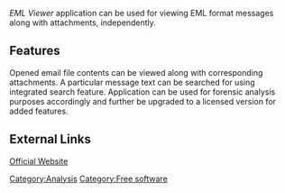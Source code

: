 *EML Viewer* application can be used for viewing EML format messages
along with attachments, independently.

## Features

Opened email file contents can be viewed along with corresponding
attachments. A particular message text can be searched for using
integrated search feature. Application can be used for forensic analysis
purposes accordingly and further be upgraded to a licensed version for
added features.

## External Links

[Official Website](http://www.systoolsgroup.com/)

[Category:Analysis](Category:Analysis "wikilink") [Category:Free
software](Category:Free_software "wikilink")